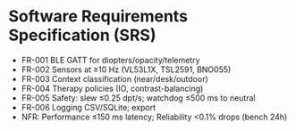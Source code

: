 # Software Requirements Specification (SRS)

- FR-001 BLE GATT for diopters/opacity/telemetry
- FR-002 Sensors at ≥10 Hz (VL53L1X, TSL2591, BNO055)
- FR-003 Context classification (near/desk/outdoor)
- FR-004 Therapy policies (IO, contrast-balancing)
- FR-005 Safety: slew ≤0.25 dpt/s; watchdog ≤500 ms to neutral
- FR-006 Logging CSV/SQLite; export
- NFR: Performance ≤150 ms latency; Reliability <0.1% drops (bench 24h)
